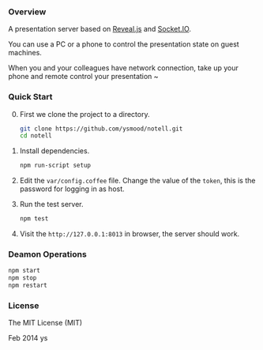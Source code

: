 ### Overview

A presentation server based on [Reveal.js][1] and [Socket.IO][2].

You can use a PC or a phone to control the presentation state on guest machines.

When you and your colleagues have network connection, take up your phone and remote control your presentation ~


### Quick Start

0. First we clone the project to a directory.

   ```bash
   git clone https://github.com/ysmood/notell.git
   cd notell
   ```

0. Install dependencies.

    ```bash
    npm run-script setup
    ```

0. Edit the `var/config.coffee` file. Change the value of the `token`, this is the password for logging in as host.

0. Run the test server.

    ```bash
    npm test
    ```

0. Visit the `http://127.0.0.1:8013` in browser, the server should work.


### Deamon Operations

```bash
npm start
npm stop
npm restart
```


### License

The MIT License (MIT)

Feb 2014 ys


  [1]: https://github.com/hakimel/reveal.js
  [2]: http://socket.io/